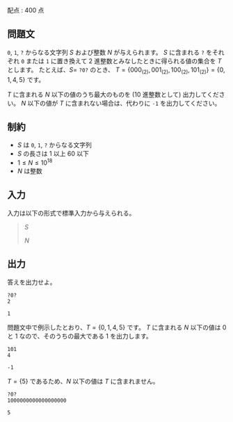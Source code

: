 配点 : $400$ 点

## 問題文

`0`, `1`, `?` からなる文字列 $S$ および整数 $N$ が与えられます。
$S$ に含まれる `?` をそれぞれ `0` または `1` に置き換えて $2$ 進整数とみなしたときに得られる値の集合を $T$ とします。
たとえば、$S=$ `?0?` のとき、
$T=\lbrace 000_{(2)},001_{(2)},100_{(2)},101_{(2)}\rbrace=\lbrace 0,1,4,5\rbrace$ です。

$T$ に含まれる $N$ 以下の値のうち最大のものを ($10$ 進整数として) 出力してください。
$N$ 以下の値が $T$ に含まれない場合は、代わりに `-1` を出力してください。

## 制約

- $S$ は `0`, `1`, `?` からなる文字列
- $S$ の長さは $1$ 以上 $60$ 以下
- $1\leq N \leq 10^{18}$
- $N$ は整数

## 入力

入力は以下の形式で標準入力から与えられる。

> $S$
> 
> $N$

## 出力

答えを出力せよ。

```input1
?0?
2
```

```output1
1
```

問題文中で例示したとおり、$T=\lbrace 0,1,4,5\rbrace$ です。
$T$ に含まれる $N$ 以下の値は $0$ と $1$ なので、そのうちの最大である $1$ を出力します。

```input2
101
4
```

```output2
-1
```

$T=\lbrace 5\rbrace$ であるため、$N$ 以下の値は $T$ に含まれません。

```input3
?0?
1000000000000000000
```

```output3
5
```